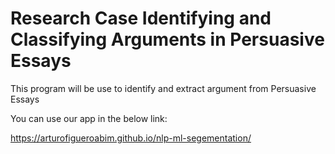 # Research Case Identifying and Classifying Arguments in Persuasive Essays

This program will be use to identify and extract argument from Persuasive Essays


You can use our app in the below link:

https://arturofigueroabim.github.io/nlp-ml-segementation/